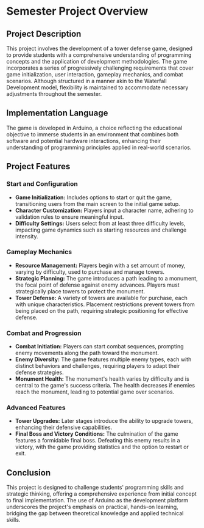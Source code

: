 # Semester Project Overview

## Project Description
This project involves the development of a tower defense game, designed to provide students with a comprehensive understanding of programming concepts and the application of development methodologies. The game incorporates a series of progressively challenging requirements that cover game initialization, user interaction, gameplay mechanics, and combat scenarios. Although structured in a manner akin to the Waterfall Development model, flexibility is maintained to accommodate necessary adjustments throughout the semester.

## Implementation Language
The game is developed in Arduino, a choice reflecting the educational objective to immerse students in an environment that combines both software and potential hardware interactions, enhancing their understanding of programming principles applied in real-world scenarios.

## Project Features

### Start and Configuration
- **Game Initialization:** Includes options to start or quit the game, transitioning users from the main screen to the initial game setup.
- **Character Customization:** Players input a character name, adhering to validation rules to ensure meaningful input.
- **Difficulty Settings:** Users select from at least three difficulty levels, impacting game dynamics such as starting resources and challenge intensity.

### Gameplay Mechanics
- **Resource Management:** Players begin with a set amount of money, varying by difficulty, used to purchase and manage towers.
- **Strategic Planning:** The game introduces a path leading to a monument, the focal point of defense against enemy advances. Players must strategically place towers to protect the monument.
- **Tower Defense:** A variety of towers are available for purchase, each with unique characteristics. Placement restrictions prevent towers from being placed on the path, requiring strategic positioning for effective defense.

### Combat and Progression
- **Combat Initiation:** Players can start combat sequences, prompting enemy movements along the path toward the monument.
- **Enemy Diversity:** The game features multiple enemy types, each with distinct behaviors and challenges, requiring players to adapt their defense strategies.
- **Monument Health:** The monument's health varies by difficulty and is central to the game's success criteria. The health decreases if enemies reach the monument, leading to potential game over scenarios.

### Advanced Features
- **Tower Upgrades:** Later stages introduce the ability to upgrade towers, enhancing their defensive capabilities.
- **Final Boss and Victory Conditions:** The culmination of the game features a formidable final boss. Defeating this enemy results in a victory, with the game providing statistics and the option to restart or exit.

## Conclusion
This project is designed to challenge students' programming skills and strategic thinking, offering a comprehensive experience from initial concept to final implementation. The use of Arduino as the development platform underscores the project's emphasis on practical, hands-on learning, bridging the gap between theoretical knowledge and applied technical skills.
